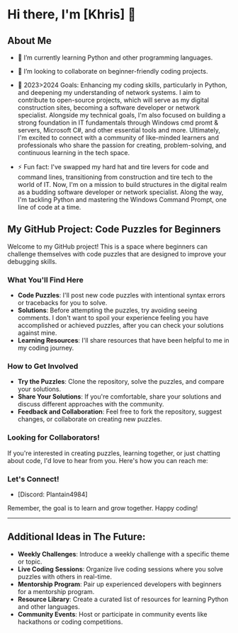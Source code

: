 # Hi there, I'm [Khris] 👋

## About Me
- 🌱 I’m currently learning Python and other programming languages.
- 👯 I’m looking to collaborate on beginner-friendly coding projects.
- 🥅 2023>2024 Goals:
Enhancing my coding skills, particularly in Python, and deepening my understanding of network systems. I aim to contribute to open-source projects, which will serve as my digital construction sites, becoming a software developer or network specialist. Alongside my technical goals, I'm also focused on building a strong foundation in IT fundamentals through Windows cmd promt & servers, Microsoft C#, and other essential tools and more. Ultimately, I'm excited to connect with a community of like-minded learners and professionals who share the passion for creating, problem-solving, and continuous learning in the tech space.
            
- ⚡ Fun fact:
I've swapped my hard hat and tire levers for code and command lines, transitioning from construction and tire tech to the world of IT. Now, I'm on a mission to build structures in the digital realm as a budding software developer or network specialist. Along the way, I'm tackling Python and mastering the Windows Command Prompt, one line of code at a time.

## My GitHub Project: Code Puzzles for Beginners
Welcome to my GitHub project! This is a space where beginners can challenge themselves with code puzzles that are designed to improve your debugging skills.

### What You'll Find Here
- **Code Puzzles**: I'll post new code puzzles with intentional syntax errors or tracebacks for you to solve.
- **Solutions**: Before attempting the puzzles, try avoiding seeing comments. I don't want to spoil your experience feeling you have accomplished or achieved puzzles, after you can check your solutions against mine.
- **Learning Resources**: I'll share resources that have been helpful to me in my coding journey.

### How to Get Involved
- **Try the Puzzles**: Clone the repository, solve the puzzles, and compare your solutions.
- **Share Your Solutions**: If you're comfortable, share your solutions and discuss different approaches with the community.
- **Feedback and Collaboration**: Feel free to fork the repository, suggest changes, or collaborate on creating new puzzles.

### Looking for Collaborators!
If you're interested in creating puzzles, learning together, or just chatting about code, I'd love to hear from you. Here's how you can reach me:

### Let's Connect!
- [Discord: Plantain4984]

Remember, the goal is to learn and grow together. Happy coding!

---

## Additional Ideas in The Future:

- **Weekly Challenges**: Introduce a weekly challenge with a specific theme or topic.
- **Live Coding Sessions**: Organize live coding sessions where you solve puzzles with others in real-time.
- **Mentorship Program**: Pair up experienced developers with beginners for a mentorship program.
- **Resource Library**: Create a curated list of resources for learning Python and other languages.
- **Community Events**: Host or participate in community events like hackathons or coding competitions.
